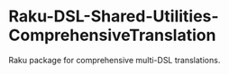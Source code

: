 # Raku-DSL-Shared-Utilities-ComprehensiveTranslation
Raku package for comprehensive multi-DSL translations.
